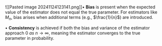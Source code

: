 ![[Pasted image 20241124123141.png]]• **Bias** is present when the expected value of the estimator does not equal the true parameter. For estimators like $M_n$, bias arises when additional terms (e.g., $\frac{1}{n}$) are introduced.

• **Consistency** is achieved if both the bias and variance of the estimator approach $0\ as\ n \to \infty$, meaning the estimator converges to the true parameter in probability.